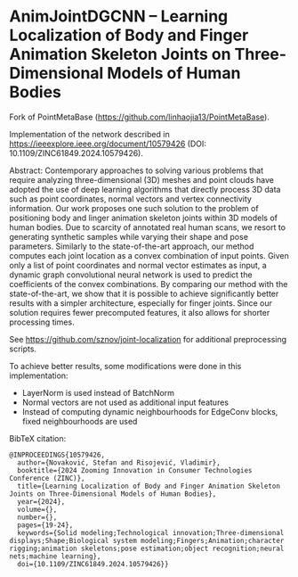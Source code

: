 # AnimJointDGCNN – Learning Localization of Body and Finger Animation Skeleton Joints on Three-Dimensional Models of Human Bodies

Fork of PointMetaBase (https://github.com/linhaojia13/PointMetaBase).

Implementation of the network described in https://ieeexplore.ieee.org/document/10579426 (DOI: 10.1109/ZINC61849.2024.10579426).

Abstract: Contemporary approaches to solving various problems that require analyzing three-dimensional (3D) meshes and point clouds have adopted the use of deep learning algorithms that directly process 3D data such as point coordinates, normal vectors and vertex connectivity information. Our work proposes one such solution to the problem of positioning body and linger animation skeleton joints within 3D models of human bodies. Due to scarcity of annotated real human scans, we resort to generating synthetic samples while varying their shape and pose parameters. Similarly to the state-of-the-art approach, our method computes each joint location as a convex combination of input points. Given only a list of point coordinates and normal vector estimates as input, a dynamic graph convolutional neural network is used to predict the coefficients of the convex combinations. By comparing our method with the state-of-the-art, we show that it is possible to achieve significantly better results with a simpler architecture, especially for finger joints. Since our solution requires fewer precomputed features, it also allows for shorter processing times.

See https://github.com/sznov/joint-localization for additional preprocessing scripts.

To achieve better results, some modifications were done in this implementation:
- LayerNorm is used instead of BatchNorm
- Normal vectors are not used as additional input features
- Instead of computing dynamic neighbourhoods for EdgeConv blocks, fixed neighbourhoods are used

BibTeX citation:

```
@INPROCEEDINGS{10579426,
  author={Novaković, Stefan and Risojević, Vladimir},
  booktitle={2024 Zooming Innovation in Consumer Technologies Conference (ZINC)}, 
  title={Learning Localization of Body and Finger Animation Skeleton Joints on Three-Dimensional Models of Human Bodies}, 
  year={2024},
  volume={},
  number={},
  pages={19-24},
  keywords={Solid modeling;Technological innovation;Three-dimensional displays;Shape;Biological system modeling;Fingers;Animation;character rigging;animation skeletons;pose estimation;object recognition;neural nets;machine learning},
  doi={10.1109/ZINC61849.2024.10579426}}
```
